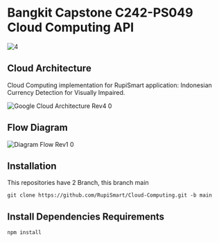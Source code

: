 <h1>Bangkit Capstone C242-PS049 Cloud Computing API</h1>

![4](https://github.com/user-attachments/assets/e2de297d-efe9-4eb7-aba3-643d31f09809)


<h2>Cloud Architecture</h2>

Cloud Computing implementation for RupiSmart application: Indonesian Currency Detection for Visually Impaired.



![Google Cloud Architecture Rev4 0](https://github.com/user-attachments/assets/590a1208-a246-442f-bb03-843ca45657c5)


<h2>Flow Diagram</h2>

![Diagram Flow Rev1 0](https://github.com/user-attachments/assets/0ef29f98-c683-406a-bf7e-47d9d9e4631e)


<h2>Installation</h2>
This repositories have 2 Branch, this branch main

```
git clone https://github.com/RupiSmart/Cloud-Computing.git -b main
```

<h2>Install Dependencies Requirements</h2>

```
npm install
```

